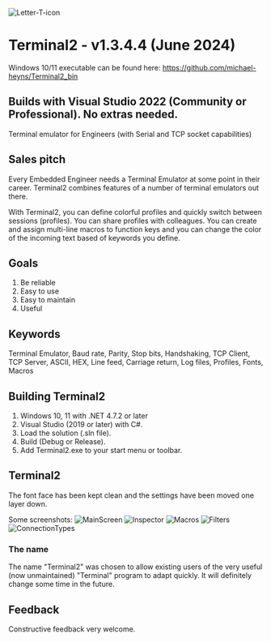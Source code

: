 ![Letter-T-icon](https://user-images.githubusercontent.com/4144679/169688149-106da035-d4bd-4b1e-a290-c2a2885a9959.png)
# Terminal2 - v1.3.4.4  (June 2024)

Windows 10/11 executable can be found here: https://github.com/michael-heyns/Terminal2_bin

## Builds with Visual Studio 2022 (Community or Professional). No extras needed.

Terminal emulator for Engineers (with Serial and TCP socket capabilities)

## Sales pitch
Every Embedded Engineer needs a Terminal Emulator at some point in their career.
Terminal2 combines features of a number of terminal emulators out there.  

With Terminal2, you can define colorful profiles and quickly switch between sessions (profiles).  You can share profiles with colleagues. You can create and assign multi-line macros to function keys and you can change the color of the incoming text based of keywords you define.

## Goals
1. Be reliable
2. Easy to use
3. Easy to maintain
4. Useful

## Keywords
Terminal Emulator, Baud rate, Parity, Stop bits, Handshaking, TCP Client, TCP Server, ASCII, HEX, Line feed, Carriage return, Log files, Profiles, Fonts, Macros

## Building Terminal2
1. Windows 10, 11 with .NET 4.7.2 or later
2. Visual Studio (2019 or later) with C#.
3. Load the solution (.sln file).
4. Build (Debug or Release).
5. Add Terminal2.exe to your start menu or toolbar.

## Terminal2
The font face has been kept clean and the settings have been moved one layer down.

Some screenshots:
![MainScreen](https://github.com/michael-heyns/Terminal2/assets/4144679/dc2192b4-6342-4ee2-98e5-28d0e780f911)
![Inspector](https://github.com/michael-heyns/Terminal2/assets/4144679/9c1d0fa9-37d1-4205-a9f9-39830b2de457)
![Macros](https://github.com/michael-heyns/Terminal2/assets/4144679/f99dfdbd-6cb7-4e78-82a2-ed968f34ae20)
![Filters](https://github.com/michael-heyns/Terminal2/assets/4144679/7a4b631a-1d57-41b4-9a9e-1f958fae5cf1)
![ConnectionTypes](https://github.com/michael-heyns/Terminal2/assets/4144679/aec5458e-8aff-439e-a8b6-b841140d08c9)

### The name
The name "Terminal2" was chosen to allow existing users of the very useful (now unmaintained) "Terminal" program to adapt quickly.
It will definitely change some time in the future.

## Feedback
Constructive feedback very welcome.

